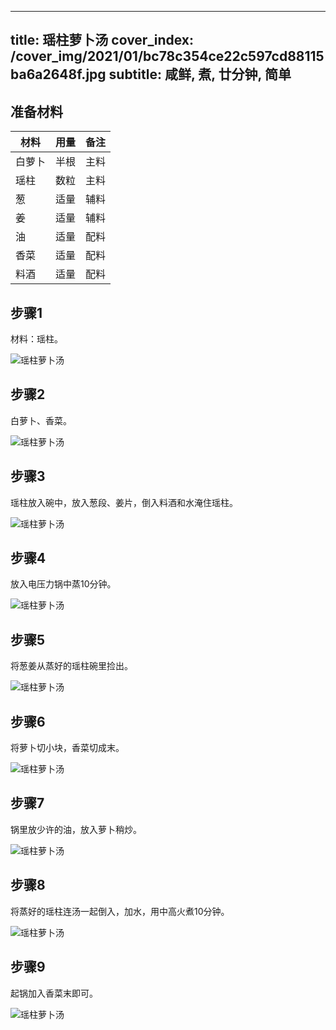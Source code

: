 
---
title: 瑶柱萝卜汤
cover_index: /cover_img/2021/01/bc78c354ce22c597cd88115ba6a2648f.jpg
subtitle: 咸鲜, 煮, 廿分钟, 简单
---

## 准备材料

| 材料     | 用量 | 备注|
| ------- | ----- | --- |
| 白萝卜 | 半根| 主料 |
| 瑶柱 | 数粒| 主料 |
| 葱 | 适量| 辅料 |
| 姜 | 适量| 辅料 |
| 油 | 适量| 配料 |
| 香菜 | 适量| 配料 |
| 料酒 | 适量| 配料 |

## 步骤1

材料：瑶柱。

![瑶柱萝卜汤](https://i8.meishichina.com/attachment/recipe/201010/201010242306559.jpg?x-oss-process=style/p320) 

## 步骤2

白萝卜、香菜。

![瑶柱萝卜汤](https://i8.meishichina.com/attachment/recipe/201010/201010242307149.jpg?x-oss-process=style/p320) 

## 步骤3

瑶柱放入碗中，放入葱段、姜片，倒入料酒和水淹住瑶柱。

![瑶柱萝卜汤](https://i8.meishichina.com/attachment/recipe/201010/201010242307565.jpg?x-oss-process=style/p320) 

## 步骤4

放入电压力锅中蒸10分钟。

![瑶柱萝卜汤](https://i8.meishichina.com/attachment/recipe/201010/201010242308134.jpg?x-oss-process=style/p320) 

## 步骤5

将葱姜从蒸好的瑶柱碗里捡出。

![瑶柱萝卜汤](https://i8.meishichina.com/attachment/recipe/201010/201010242308450.jpg?x-oss-process=style/p320) 

## 步骤6

将萝卜切小块，香菜切成末。

![瑶柱萝卜汤](https://i8.meishichina.com/attachment/recipe/201010/201010242309187.jpg?x-oss-process=style/p320) 

## 步骤7

锅里放少许的油，放入萝卜稍炒。

![瑶柱萝卜汤](https://i8.meishichina.com/attachment/recipe/201010/201010242309467.jpg?x-oss-process=style/p320) 

## 步骤8

将蒸好的瑶柱连汤一起倒入，加水，用中高火煮10分钟。

![瑶柱萝卜汤](https://i8.meishichina.com/attachment/recipe/201010/201010242310099.jpg?x-oss-process=style/p320) 

## 步骤9

起锅加入香菜末即可。

![瑶柱萝卜汤](https://i8.meishichina.com/attachment/recipe/201010/201010242310347.jpg?x-oss-process=style/p320) 

